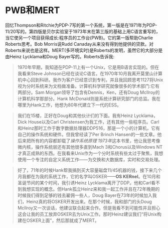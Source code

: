 # PWB和MERT

回忆Thompson和Ritchie为PDP-7写的第一个系统，第一版是在1971年为PDP-11/20写的。第四版是贝尔实验室于1973年末在第三版的基础上用C语言重写的，当它使另一个项目获得成长:程序员的工作台(PWB)。它的第一版帮助Charlie Roberts思考。Bob Morris说Rudd Canaday从来没有得到他提供的贷款。对Roberts来说也是这样。MERT(多环境实时)是Roberts的发明，虽然它的大部分是由Heinz Lycklama和Doug Bayer写的。Roberts告诉我:

> 1970年早期，我知道在PDP-11上有一个Unix，它是用B语言实现的。但在我看来Steve Johnson已经在谈论C语言。在1970年10月我离开莫里山计算机中心回到科研。我作为客户已经意识到专利，并且我回顾思考1127将Unix视为分时系统来为文档做准备。计算机科学研究就像很多的学术部门:它有两部分。Sam Morgan领导了包含有Dennis，Ken，还有Doug McIlroy的计算机科学那部分。Hank McDonald则是系统计算研究部门的总监。我在哪里为Hank工作，他想为80年代建立下一代的ESS。

> 我们在15楼，正好在Doug和其他伙计们的下面。我有Heinz Lycklama，Dick House以及Carl Christensen为我工作，还有其他一些程序员。Carl和Heinz那时工作于数字数据处理器DDP516，那是一个小的计算机，它有自己的操作系统和硬件。但我曾经读了Per Brinch Hansen的一些文章。他后来把所有的内容都卸载了*操作系统原理 1973年*这本书里，他让我思考像微内核，操作系统层还有其他很多直到Mach 3和Chorus以及Windows NT才真正成熟的东西。在我看来Unix作为一个分时系统有些太过于聚焦，我想使用一个专注的自定义系统工作——为交换和大数据库，实时和交易处理。

> 好了，71年的时候Hank帮我搞到买大容量磁盘11/45机器的钱，接下来几个月我都在为我的系统工作，它的名字叫OSKER——**OS KERnel**。在10月和圣诞节间的某个时间，我引诱Heinz Lycklama离开了DDP。他和Carl看不到我想实现的概念。但Hank孤立Heinz来和我一起工作并且在72年晚期的时候我们得到足够的钱去雇佣一些人，Doug Bayer在73年的时候加入我们，Heinz真的将OSKER开发出来。在那个时候，我和部门的头Doug McIlroy又一次谈话，他建议联合起来合作。但是我看不到可能性并且担心这会让我的员工放弃OSKER去为Unix工作。那时Heinz建议我们“将Unix构建在OSKER上面”，然后那就成了MERT。
